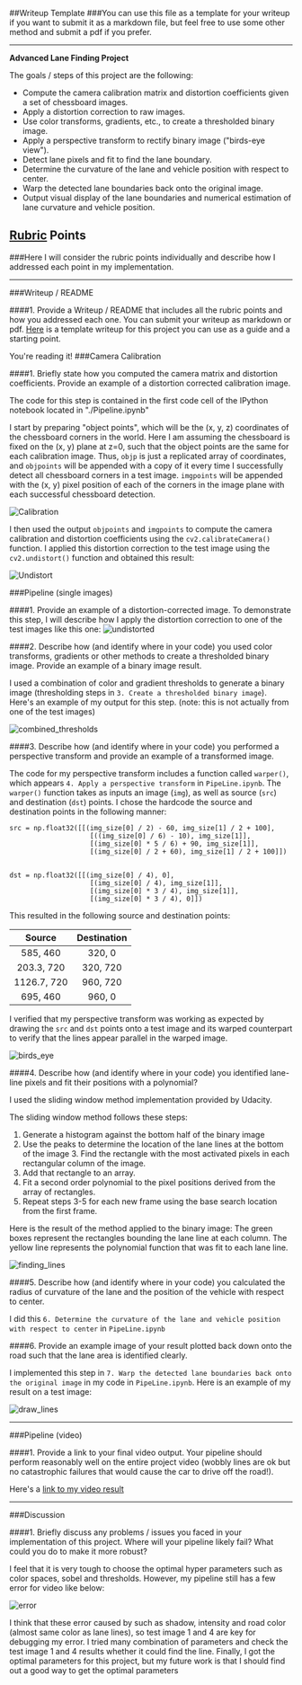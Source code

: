 ##Writeup Template
###You can use this file as a template for your writeup if you want to submit it as a markdown file, but feel free to use some other method and submit a pdf if you prefer.

---

**Advanced Lane Finding Project**

The goals / steps of this project are the following:

* Compute the camera calibration matrix and distortion coefficients given a set of chessboard images.
* Apply a distortion correction to raw images.
* Use color transforms, gradients, etc., to create a thresholded binary image.
* Apply a perspective transform to rectify binary image ("birds-eye view").
* Detect lane pixels and fit to find the lane boundary.
* Determine the curvature of the lane and vehicle position with respect to center.
* Warp the detected lane boundaries back onto the original image.
* Output visual display of the lane boundaries and numerical estimation of lane curvature and vehicle position.


## [Rubric](https://review.udacity.com/#!/rubrics/571/view) Points
###Here I will consider the rubric points individually and describe how I addressed each point in my implementation.  

---
###Writeup / README

####1. Provide a Writeup / README that includes all the rubric points and how you addressed each one.  You can submit your writeup as markdown or pdf.  [Here](https://github.com/udacity/CarND-Advanced-Lane-Lines/blob/master/writeup_template.md) is a template writeup for this project you can use as a guide and a starting point.  

You're reading it!
###Camera Calibration

####1. Briefly state how you computed the camera matrix and distortion coefficients. Provide an example of a distortion corrected calibration image.

The code for this step is contained in the first code cell of the IPython notebook located in "./Pipeline.ipynb"

I start by preparing "object points", which will be the (x, y, z) coordinates of the chessboard corners in the world. Here I am assuming the chessboard is fixed on the (x, y) plane at z=0, such that the object points are the same for each calibration image.  Thus, `objp` is just a replicated array of coordinates, and `objpoints` will be appended with a copy of it every time I successfully detect all chessboard corners in a test image.  `imgpoints` will be appended with the (x, y) pixel position of each of the corners in the image plane with each successful chessboard detection.  

![Calibration](output_images/Calibration.png)

I then used the output `objpoints` and `imgpoints` to compute the camera calibration and distortion coefficients using the `cv2.calibrateCamera()` function.  I applied this distortion correction to the test image using the `cv2.undistort()` function and obtained this result:

![Undistort](output_images/Undistort.png)

###Pipeline (single images)

####1. Provide an example of a distortion-corrected image.
To demonstrate this step, I will describe how I apply the distortion correction to one of the test images like this one:
![undistorted](output_images/undistorted.png)

####2. Describe how (and identify where in your code) you used color transforms, gradients or other methods to create a thresholded binary image.  Provide an example of a binary image result.

I used a combination of color and gradient thresholds to generate a binary image (thresholding steps in `3. Create a thresholded binary image`).  Here's an example of my output for this step.  (note: this is not actually from one of the test images)

![combined_thresholds](output_images/combined_thresholds.png)

####3. Describe how (and identify where in your code) you performed a perspective transform and provide an example of a transformed image.

The code for my perspective transform includes a function called `warper()`, which appears `4. Apply a perspective transform` in `PipeLine.ipynb`.  The `warper()` function takes as inputs an image (`img`), as well as source (`src`) and destination (`dst`) points.  I chose the hardcode the source and destination points in the following manner:

```
src = np.float32([[(img_size[0] / 2) - 60, img_size[1] / 2 + 100],
                    [((img_size[0] / 6) - 10), img_size[1]],
                    [(img_size[0] * 5 / 6) + 90, img_size[1]],
                    [(img_size[0] / 2 + 60), img_size[1] / 2 + 100]])


dst = np.float32([[(img_size[0] / 4), 0],
                    [(img_size[0] / 4), img_size[1]],
                    [(img_size[0] * 3 / 4), img_size[1]],
                    [(img_size[0] * 3 / 4), 0]])

```
This resulted in the following source and destination points:

| Source        | Destination   |
|:-------------:|:-------------:|
| 585, 460      | 320, 0        |
| 203.3, 720      | 320, 720      |
| 1126.7, 720     | 960, 720      |
| 695, 460      | 960, 0        |

I verified that my perspective transform was working as expected by drawing the `src` and `dst` points onto a test image and its warped counterpart to verify that the lines appear parallel in the warped image.

![birds_eye](output_images/birds_eye.png)

####4. Describe how (and identify where in your code) you identified lane-line pixels and fit their positions with a polynomial?

I used the sliding window method implementation provided by Udacity.

The sliding window method follows these steps:
1. Generate a histogram against the bottom half of the binary image
2. Use the peaks to determine the location of the lane lines at the bottom of the image 3. Find the rectangle with the most activated pixels in each rectangular column of the image.
4. Add that rectangle to an array.
5. Fit a second order polynomial to the pixel positions derived from the array of rectangles.
6. Repeat steps 3-5 for each new frame using the base search location from the first frame.

Here is the result of the method applied to the binary image: The green boxes represent the rectangles bounding the lane line at each column. The yellow line represents the polynomial function that was fit to each lane line.

![finding_lines](output_images/finding_lines.png)

####5. Describe how (and identify where in your code) you calculated the radius of curvature of the lane and the position of the vehicle with respect to center.

I did this `6. Determine the curvature of the lane and vehicle position with respect to center` in `PipeLine.ipynb`

####6. Provide an example image of your result plotted back down onto the road such that the lane area is identified clearly.

I implemented this step in `7. Warp the detected lane boundaries back onto the original image` in my code in `PipeLine.ipynb`.  Here is an example of my result on a test image:

![draw_lines](output_images/draw_lines.png)

---

###Pipeline (video)

####1. Provide a link to your final video output.  Your pipeline should perform reasonably well on the entire project video (wobbly lines are ok but no catastrophic failures that would cause the car to drive off the road!).

Here's a [link to my video result](./project_output.mp4)

---

###Discussion

####1. Briefly discuss any problems / issues you faced in your implementation of this project.  Where will your pipeline likely fail?  What could you do to make it more robust?

I feel that it is very tough to choose the optimal hyper parameters such as color spaces, sobel and thresholds. However, my pipeline still has a few error for video like below:

![error](output_images/error.png)

I think that these error caused by such as shadow, intensity and road color (almost same color as lane lines), so test image 1 and 4 are key for debugging my error. I tried many combination of parameters and check the test image 1 and 4 results whether it could find the line. Finally, I got the optimal parameters for this project, but my future work is that I should find out a good way to get the optimal parameters
